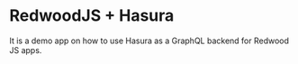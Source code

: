 # RedwoodJS + Hasura

It is a demo app on how to use Hasura as a GraphQL backend for Redwood JS apps.

